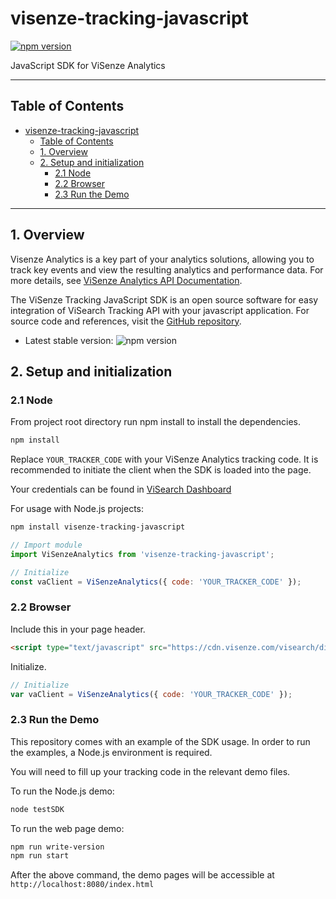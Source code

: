 # visenze-tracking-javascript

[![npm version](https://img.shields.io/npm/v/visenze-tracking-javascript.svg?style=flat)](https://www.npmjs.com/package/visenze-tracking-javascript)

JavaScript SDK for ViSenze Analytics

---

## Table of Contents

- [visenze-tracking-javascript](#visenze-tracking-javascript)
  - [Table of Contents](#table-of-contents)
  - [1. Overview](#1-overview)
  - [2. Setup and initialization](#2-setup-and-initialization)
    - [2.1 Node](#21-node)
    - [2.2 Browser](#22-browser)
    - [2.3 Run the Demo](#23-run-the-demo)

---

## 1. Overview

Visenze Analytics is a key part of your analytics solutions, allowing you to track key events and view the resulting analytics and performance data. For more details, see [ViSenze Analytics API Documentation](https://docs-internal.visenze.com/Analytics/tracker.html).

The ViSenze Tracking JavaScript SDK is an open source software for easy integration of ViSearch Tracking API with your javascript application. For source code and references, visit the [GitHub repository](https://github.com/visenze/visenze-tracking-javascript).

- Latest stable version: ![npm version](https://img.shields.io/npm/v/visenze-tracking-javascript.svg?style=flat)

## 2. Setup and initialization

### 2.1 Node

From project root directory run npm install to install the dependencies.

```sh
npm install

```

Replace `YOUR_TRACKER_CODE` with your ViSenze Analytics tracking code.
It is recommended to initiate the client when the SDK is loaded into the page.

Your credentials can be found in [ViSearch Dashboard](https://dashboard.visenze.com)

For usage with Node.js projects:

```sh
npm install visenze-tracking-javascript
```

```js
// Import module
import ViSenzeAnalytics from 'visenze-tracking-javascript';

// Initialize
const vaClient = ViSenzeAnalytics({ code: 'YOUR_TRACKER_CODE' });
```

### 2.2 Browser

Include this in your page header.

```html
<script type="text/javascript" src="https://cdn.visenze.com/visearch/dist/js/tracking.2.0.0-rc.3.js"></script>
```

Initialize.

```js
// Initialize
var vaClient = ViSenzeAnalytics({ code: 'YOUR_TRACKER_CODE' });
```

### 2.3 Run the Demo

This repository comes with an example of the SDK usage. In order to run the examples, a Node.js environment is required.

You will need to fill up your tracking code in the relevant demo files.

To run the Node.js demo:

```sh
node testSDK
```

To run the web page demo:

```sh
npm run write-version
npm run start

```

After the above command, the demo pages will be accessible at `http://localhost:8080/index.html`
